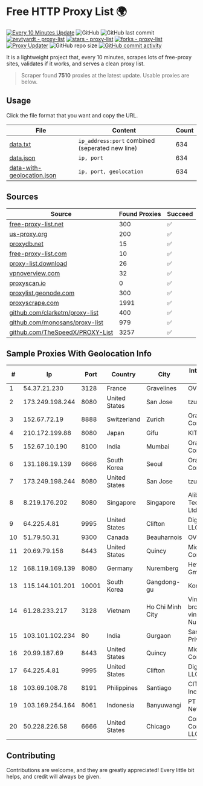 
# Free HTTP Proxy List 🌍

[![Every 10 Minutes Update](https://github.com/mertguvencli/http-proxy-list/actions/workflows/main.yml/badge.svg?branch=main)](https://github.com/mertguvencli/http-proxy-list/actions/workflows/main.yml)
![GitHub](https://img.shields.io/github/license/mertguvencli/http-proxy-list)
![GitHub last commit](https://img.shields.io/github/last-commit/mertguvencli/http-proxy-list)
[![zevtyardt - proxy-list](https://img.shields.io/static/v1?label=zevtyardt&message=proxy-list&color=blue&logo=github)](https://github.com/zevtyardt/proxy-list "Go to GitHub repo")
[![stars - proxy-list](https://img.shields.io/github/stars/zevtyardt/proxy-list?style=social)](https://github.com/zevtyardt/proxy-list)
[![forks - proxy-list](https://img.shields.io/github/forks/zevtyardt/proxy-list?style=social)](https://github.com/zevtyardt/proxy-list)
[![Proxy Updater](https://github.com/zevtyardt/proxy-list/workflows/Proxy%20Updater/badge.svg)](https://github.com/zevtyardt/proxy-list/actions?query=workflow:"Proxy+Updater")
![GitHub repo size](https://img.shields.io/github/repo-size/zevtyardt/proxy-list)
[![GitHub commit activity](https://img.shields.io/github/commit-activity/m/zevtyardt/proxy-list?logo=commits)](https://github.com/zevtyardt/proxy-list/commits/main)

It is a lightweight project that, every 10 minutes, scrapes lots of free-proxy sites, validates if it works, and serves a clean proxy list.

> Scraper found **7510** proxies at the latest update. Usable proxies are below.

## Usage

Click the file format that you want and copy the URL.

|File|Content|Count|
|----|-------|-----|
|[data.txt](https://raw.githubusercontent.com/mertguvencli/http-proxy-list/main/proxy-list/data.txt)|`ip_address:port` combined (seperated new line)|634|
|[data.json](https://raw.githubusercontent.com/mertguvencli/http-proxy-list/main/proxy-list/data.json)|`ip, port`|634|
|[data-with-geolocation.json](https://raw.githubusercontent.com/mertguvencli/http-proxy-list/main/proxy-list/data-with-geolocation.json)|`ip, port, geolocation`|634|

## Sources

|Source|Found Proxies|Succeed|
|------|-------------|-------|
|[free-proxy-list.net](https://free-proxy-list.net)|300|✅|
|[us-proxy.org](https://www.us-proxy.org)|200|✅|
|[proxydb.net](http://proxydb.net)|15|✅|
|[free-proxy-list.com](https://free-proxy-list.com/?page=&port=&type%5B%5D=http&type%5B%5D=https&up_time=0&search=Search)|10|✅|
|[proxy-list.download](https://www.proxy-list.download/HTTP)|26|✅|
|[vpnoverview.com](https://vpnoverview.com/privacy/anonymous-browsing/free-proxy-servers)|32|✅|
|[proxyscan.io](https://www.proxyscan.io)|0|✅|
|[proxylist.geonode.com](https://proxylist.geonode.com/api/proxy-list?limit=300&page=1&sort_by=lastChecked&sort_type=desc&protocols=http,https)|300|✅|
|[proxyscrape.com](https://api.proxyscrape.com/v2/?request=displayproxies&protocol=http&timeout=10000&country=all&ssl=all&anonymity=all)|1991|✅|
|[github.com/clarketm/proxy-list](https://raw.githubusercontent.com/clarketm/proxy-list/master/proxy-list-raw.txt)|400|✅|
|[github.com/monosans/proxy-list](https://raw.githubusercontent.com/monosans/proxy-list/main/proxies/http.txt)|979|✅|
|[github.com/TheSpeedX/PROXY-List](https://raw.githubusercontent.com/TheSpeedX/PROXY-List/master/http.txt)|3257|✅|


## Sample Proxies With Geolocation Info

|#|Ip|Port|Country|City|Internet Service Provider|
|-|--|----|-------|----|-------------------------|
|1|54.37.21.230|3128|France|Gravelines|OVH SAS|
|2|173.249.198.244|8080|United States|San Jose|tzulo, inc.|
|3|152.67.72.19|8888|Switzerland|Zurich|Oracle Corporation|
|4|210.172.199.88|8080|Japan|Gifu|KITAGATA|
|5|152.67.10.190|8100|India|Mumbai|Oracle Corporation|
|6|131.186.19.139|6666|South Korea|Seoul|Oracle Corporation|
|7|173.249.198.244|8080|United States|San Jose|tzulo, inc.|
|8|8.219.176.202|8080|Singapore|Singapore|Alibaba (US) Technology Co., Ltd.|
|9|64.225.4.81|9995|United States|Clifton|DigitalOcean, LLC|
|10|51.79.50.31|9300|Canada|Beauharnois|OVH SAS|
|11|20.69.79.158|8443|United States|Quincy|Microsoft Corporation|
|12|168.119.169.139|8080|Germany|Nuremberg|Hetzner Online GmbH|
|13|115.144.101.201|10001|South Korea|Gangdong-gu|Korea Telecom|
|14|61.28.233.217|3128|Vietnam|Ho Chi Minh City|Vinadata broadcast via vinagame AS Number|
|15|103.101.102.234|80|India|Gurgaon|Sarav Digitech Private Limited|
|16|20.99.187.69|8443|United States|Quincy|Microsoft Corporation|
|17|64.225.4.81|9995|United States|Clifton|DigitalOcean, LLC|
|18|103.69.108.78|8191|Philippines|Santiago|CITI Cableworld Inc.|
|19|103.169.254.164|8061|Indonesia|Banyuwangi|PT Master Star Network|
|20|50.228.226.58|6666|United States|Chicago|Comcast Cable Communications, LLC|



## Contributing

Contributions are welcome, and they are greatly appreciated! Every
little bit helps, and credit will always be given.

